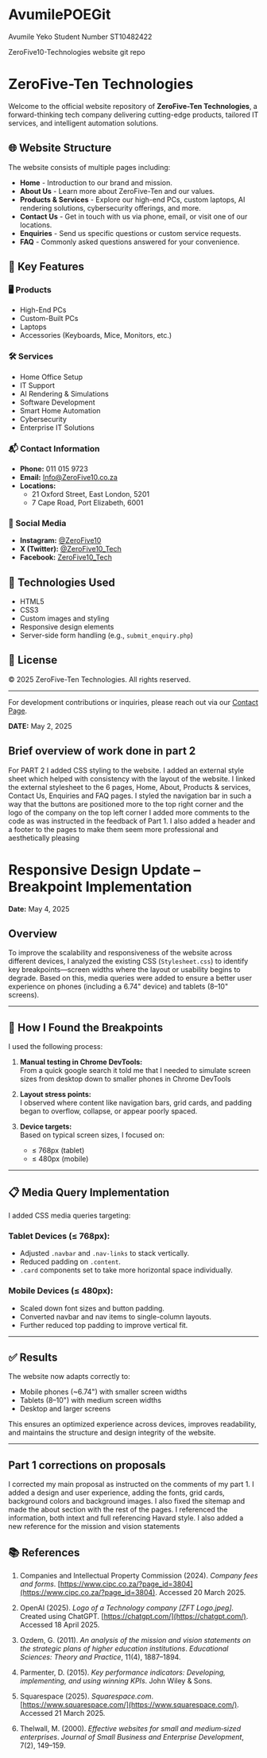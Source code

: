 # AvumilePOEGit
Avumile Yeko 
Student Number ST10482422 


 ZeroFive10-Technologies website git repo
 # ZeroFive-Ten Technologies

Welcome to the official website repository of **ZeroFive-Ten Technologies**, a forward-thinking tech company delivering cutting-edge products, tailored IT services, and intelligent automation solutions.

## 🌐 Website Structure

The website consists of multiple pages including:

- **Home** - Introduction to our brand and mission.
- **About Us** - Learn more about ZeroFive-Ten and our values.
- **Products & Services** - Explore our high-end PCs, custom laptops, AI rendering solutions, cybersecurity offerings, and more.
- **Contact Us** - Get in touch with us via phone, email, or visit one of our locations.
- **Enquiries** - Send us specific questions or custom service requests.
- **FAQ** - Commonly asked questions answered for your convenience.

## 🚀 Key Features

### 🖥️ Products
- High-End PCs
- Custom-Built PCs
- Laptops
- Accessories (Keyboards, Mice, Monitors, etc.)

### 🛠️ Services
- Home Office Setup
- IT Support
- AI Rendering & Simulations
- Software Development
- Smart Home Automation
- Cybersecurity
- Enterprise IT Solutions

### 📬 Contact Information
- **Phone:** 011 015 9723  
- **Email:** Info@ZeroFive10.co.za  
- **Locations:**  
  - 21 Oxford Street, East London, 5201  
  - 7 Cape Road, Port Elizabeth, 6001  

### 📱 Social Media
- **Instagram:** [@ZeroFive10](https://instagram.com/ZeroFive10)  
- **X (Twitter):** [@ZeroFive10_Tech](https://twitter.com/ZeroFive10_Tech)  
- **Facebook:** [ZeroFive10_Tech](https://facebook.com/ZeroFive10_Tech)

## 🧩 Technologies Used
- HTML5
- CSS3
- Custom images and styling
- Responsive design elements
- Server-side form handling (e.g., `submit_enquiry.php`)

## 📄 License
&copy; 2025 ZeroFive-Ten Technologies. All rights reserved.

---

For development contributions or inquiries, please reach out via our [Contact Page](ZeroFive-Ten%20Contact.html).

**DATE:** May 2, 2025
## Brief overview of work done in part 2

For PART  2 
I added CSS styling to the website. 
I added an external style sheet which helped with consistency with the layout of the website. 
I linked the external stylesheet to the 6 pages, Home, About, Products & services, Contact Us, Enquiries and FAQ pages. 
I styled the navigation bar in such a way that the buttons are positioned more to the top right corner and the logo of the company on the top left corner
I added more comments to the code as was instructed in the feedback of Part 1. 
I also added a header and a footer to the pages to make them seem more professional and aesthetically pleasing 

# Responsive Design Update – Breakpoint Implementation

**Date:** May 4, 2025

## Overview

To improve the scalability and responsiveness of the website across different devices, I analyzed the existing CSS (`Stylesheet.css`) to identify key breakpoints—screen 
widths where the layout or usability begins to degrade. Based on this, media queries were added to ensure a better user experience on phones (including a 6.74" device) 
and tablets (8–10" screens).

---

## 📐 How I Found the Breakpoints

I used the following process:

1. **Manual testing in Chrome DevTools:**  
   From a quick google search it told me that I needed to simulate screen sizes from desktop down to smaller phones in Chrome DevTools 
   
2. **Layout stress points:**  
   I observed where content like navigation bars, grid cards, and padding began to overflow, collapse, or appear poorly spaced.

3. **Device targets:**  
   Based on typical screen sizes, I focused on:
   - ≤ 768px (tablet)
   - ≤ 480px (mobile)

---

## 📋 Media Query Implementation

I added CSS media queries targeting:

### **Tablet Devices (≤ 768px):**
- Adjusted `.navbar` and `.nav-links` to stack vertically.
- Reduced padding on `.content`.
- `.card` components set to take more horizontal space individually.

### **Mobile Devices (≤ 480px):**
- Scaled down font sizes and button padding.
- Converted navbar and nav items to single-column layouts.
- Further reduced top padding to improve vertical fit.

---

## ✅ Results

The website now adapts correctly to:
- Mobile phones (~6.74") with smaller screen widths
- Tablets (8–10") with medium screen widths
- Desktop and larger screens

This ensures an optimized experience across devices, improves readability, and maintains the structure and design integrity of the website.

---
## Part 1 corrections on proposals
I corrected my main proposal as instructed on the comments of my part 1. I added a design and user experience, adding the fonts, grid cards, background colors and background images. 
I also fixed the sitemap and made the about section with the rest of the pages. 
I referenced the information, both intext and full referencing Havard style. 
I also added a new reference for the mission and vision statements
## 📚 References

1. Companies and Intellectual Property Commission (2024). *Company fees and forms*. [https://www.cipc.co.za/?page_id=3804](https://www.cipc.co.za/?page_id=3804). Accessed 20 March 2025.

2. OpenAI (2025). *Logo of a Technology company [ZFT Logo.jpeg].* Created using ChatGPT. [https://chatgpt.com/](https://chatgpt.com/). Accessed 18 April 2025.

3. Ozdem, G. (2011). *An analysis of the mission and vision statements on the strategic plans of higher education institutions*. *Educational Sciences: Theory and Practice*, 11(4), 1887–1894.

4. Parmenter, D. (2015). *Key performance indicators: Developing, implementing, and using winning KPIs*. John Wiley & Sons.

5. Squarespace (2025). *Squarespace.com*. [https://www.squarespace.com/](https://www.squarespace.com/). Accessed 21 March 2025.

6. Thelwall, M. (2000). *Effective websites for small and medium‐sized enterprises*. *Journal of Small Business and Enterprise Development*, 7(2), 149–159.


